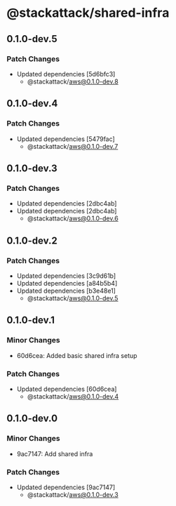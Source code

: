 # @stackattack/shared-infra

## 0.1.0-dev.5

### Patch Changes

- Updated dependencies [5d6bfc3]
  - @stackattack/aws@0.1.0-dev.8

## 0.1.0-dev.4

### Patch Changes

- Updated dependencies [5479fac]
  - @stackattack/aws@0.1.0-dev.7

## 0.1.0-dev.3

### Patch Changes

- Updated dependencies [2dbc4ab]
- Updated dependencies [2dbc4ab]
  - @stackattack/aws@0.1.0-dev.6

## 0.1.0-dev.2

### Patch Changes

- Updated dependencies [3c9d61b]
- Updated dependencies [a84b5b4]
- Updated dependencies [b3e48e1]
  - @stackattack/aws@0.1.0-dev.5

## 0.1.0-dev.1

### Minor Changes

- 60d6cea: Added basic shared infra setup

### Patch Changes

- Updated dependencies [60d6cea]
  - @stackattack/aws@0.1.0-dev.4

## 0.1.0-dev.0

### Minor Changes

- 9ac7147: Add shared infra

### Patch Changes

- Updated dependencies [9ac7147]
  - @stackattack/aws@0.1.0-dev.3
